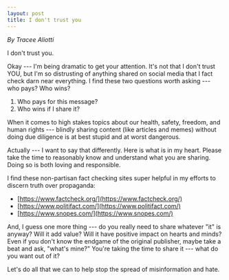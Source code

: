 ```yaml
---
layout: post
title: I don't trust you
---
```


_By Tracee Aliotti_

I don't trust you.

Okay --- I'm being dramatic to get your attention. It's not that I don't trust YOU, but I'm so distrusting of anything shared on social media that I fact check darn near everything. I find these two questions worth asking --- who pays? Who wins?

1. Who pays for this message?
2. Who wins if I share it?

When it comes to high stakes topics about our health, safety, freedom, and human rights --- blindly sharing content (like articles and memes) without doing due diligence is at best stupid and at worst dangerous.

Actually --- I want to say that differently. Here is what is in my heart. Please take the time to reasonably know and understand what you are sharing. Doing so is both loving and responsible.

I find these non-partisan fact checking sites super helpful in my efforts to discern truth over propaganda:

- [https://www.factcheck.org/](https://www.factcheck.org/)
- [https://www.politifact.com/](https://www.politifact.com/)
- [https://www.snopes.com/](https://www.snopes.com/)

And, I guess one more thing --- do you really need to share whatever "it" is anyway? Will it add value? Will it have positive impact on hearts and minds? Even if you don't know the endgame of the original publisher, maybe take a beat and ask, "what's mine?" You're taking the time to share it --- what do you want out of it?

Let's do all that we can to help stop the spread of misinformation and hate.
